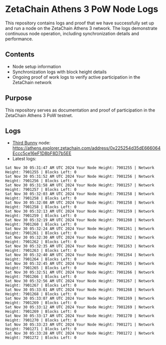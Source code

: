 # ZetaChain Athens 3 PoW Node Logs
This repository contains logs and proof that we have successfully set up and run a node on the ZetaChain Athens 3 network. The logs demonstrate continuous node operation, including synchronization details and performance.

## Contents
- Node setup information
- Synchronization logs with block height details
- Ongoing proof of work logs to verify active participation in the ZetaChain network

## Purpose
This repository serves as documentation and proof of participation in the ZetaChain Athens 3 PoW testnet.

## Logs

- [Third Bunny](https://thirdbunny.xyz/) node: https://athens.explorer.zetachain.com/address/0x225254d35dE666064Eccc5ce16eF1D8bF8D7b5EE
- Latest logs:
```
Sat Nov 30 05:31:47 AM UTC 2024 Your Node Height: 7901255 | Network Height: 7901255 | Blocks Left: 0
Sat Nov 30 05:31:52 AM UTC 2024 Your Node Height: 7901256 | Network Height: 7901256 | Blocks Left: 0
Sat Nov 30 05:31:58 AM UTC 2024 Your Node Height: 7901257 | Network Height: 7901257 | Blocks Left: 0
Sat Nov 30 05:32:03 AM UTC 2024 Your Node Height: 7901258 | Network Height: 7901258 | Blocks Left: 0
Sat Nov 30 05:32:08 AM UTC 2024 Your Node Height: 7901258 | Network Height: 7901258 | Blocks Left: 0
Sat Nov 30 05:32:13 AM UTC 2024 Your Node Height: 7901259 | Network Height: 7901259 | Blocks Left: 0
Sat Nov 30 05:32:19 AM UTC 2024 Your Node Height: 7901260 | Network Height: 7901260 | Blocks Left: 0
Sat Nov 30 05:32:24 AM UTC 2024 Your Node Height: 7901261 | Network Height: 7901261 | Blocks Left: 0
Sat Nov 30 05:32:30 AM UTC 2024 Your Node Height: 7901262 | Network Height: 7901262 | Blocks Left: 0
Sat Nov 30 05:32:35 AM UTC 2024 Your Node Height: 7901263 | Network Height: 7901263 | Blocks Left: 0
Sat Nov 30 05:32:40 AM UTC 2024 Your Node Height: 7901264 | Network Height: 7901264 | Blocks Left: 0
Sat Nov 30 05:32:45 AM UTC 2024 Your Node Height: 7901265 | Network Height: 7901265 | Blocks Left: 0
Sat Nov 30 05:32:51 AM UTC 2024 Your Node Height: 7901266 | Network Height: 7901266 | Blocks Left: 0
Sat Nov 30 05:32:56 AM UTC 2024 Your Node Height: 7901267 | Network Height: 7901267 | Blocks Left: 0
Sat Nov 30 05:33:01 AM UTC 2024 Your Node Height: 7901268 | Network Height: 7901268 | Blocks Left: 0
Sat Nov 30 05:33:07 AM UTC 2024 Your Node Height: 7901269 | Network Height: 7901269 | Blocks Left: 0
Sat Nov 30 05:33:12 AM UTC 2024 Your Node Height: 7901269 | Network Height: 7901269 | Blocks Left: 0
Sat Nov 30 05:33:17 AM UTC 2024 Your Node Height: 7901270 | Network Height: 7901270 | Blocks Left: 0
Sat Nov 30 05:33:23 AM UTC 2024 Your Node Height: 7901271 | Network Height: 7901271 | Blocks Left: 0
Sat Nov 30 05:33:28 AM UTC 2024 Your Node Height: 7901272 | Network Height: 7901272 | Blocks Left: 0
```
